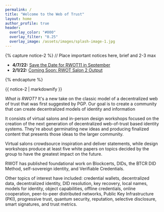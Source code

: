 ```yaml
---
permalink: /
title: "Welcome to the Web of Trust"
layout: home
author_profile: true
header:
  overlay_color: "#000"
  overlay_filter: "0.25"
  overlay_image: /assets/images/splash-image-1.jpg
---
```


{% capture notice-2 %}
// Place important notices here, brief and 2-3 max

* **4/7/22:** [Save the Date for RWOT11 in September](https://shannona.github.io/newwebsite/rwot%20workshop/RWOT11-SaveDate/)
* **2/1/22:** [Coming Soon: RWOT Salon 2 Output](https://shannona.github.io/newwebsite/rwot%20virtual%20salon/RWOT-VSalon2/)

{% endcapture %}

<div class="notice--info">{{ notice-2 | markdownify }}</div>

_What is RWOT?_ It's a new take on the classic model of a decentralized web of trust that was first suggested by PGP. Our goal is to create a community that can create decentralized models of identity and information

It consists of virtual salons and in-person design workshops focused on the creation of the next generation of decentralized web-of-trust based identity systems. They're about germinating new ideas and producing finalized content that presents those ideas to the larger community.

Virtual salons crowdsource inspiration and deliver statements, while design workshops produce at least five white papers on topics decided by the group to have the greatest impact on the future.

RWOT has published foundational work on Blockcerts, DIDs, the BTCR DID Method, self-sovereign identity, and Verifiable Credentials.

Other topics of interest have included: credential wallets, decentralized data, decentralized identity, DID resolution, key recovery, local names, models for identity, object capabilities, offline credentials, online cooperation, peer-to-peer distributed networks, Public Key Infrastructure (PKI), progressive trust, quantum security, reputation, selective disclosure, smart signatures, and trust metrics.

